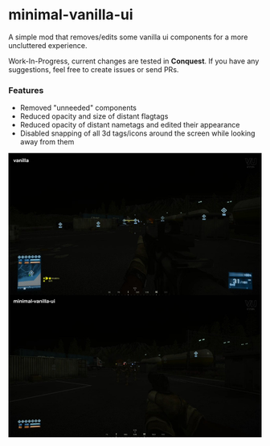 # minimal-vanilla-ui

A simple mod that removes/edits some vanilla ui components for a more uncluttered experience.

Work-In-Progress, current changes are tested in **Conquest**. If you have any suggestions, feel free to create issues or send PRs.

### Features
* Removed "unneeded" components
* Reduced opacity and size of distant flagtags
* Reduced opacity of distant nametags and edited their appearance
* Disabled snapping of all 3d tags/icons around the screen while looking away from them

![](screenshot.jpg)
